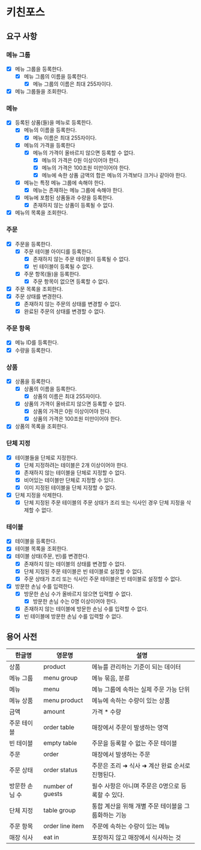 # 키친포스

## 요구 사항

### 메뉴 그룹

- [x] 메뉴 그룹을 등록한다.
    - [x] 메뉴 그룹의 이름을 등록한다.
        - [x] 메뉴 그룹의 이름은 최대 255자이다.
- [x] 메뉴 그룹들을 조회한다.

### 메뉴

- [x] 등록된 상품(들)을 메뉴로 등록한다.
    - [x] 메뉴의 이름을 등록한다.
        - [x] 메뉴 이름은 최대 255자이다.
    - [x] 메뉴의 가격을 등록한다
        - [x] 메뉴의 가격이 올바르지 않으면 등록할 수 없다.
            - [x] 메뉴의 가격은 0원 이상이어야 한다.
            - [x] 메뉴의 가격은 100조원 미만이어야 한다.
            - [x] 메뉴에 속한 상품 금액의 합은 메뉴의 가격보다 크거나 같아야 한다.
    - [x] 메뉴는 특정 메뉴 그룹에 속해야 한다.
        - [x] 메뉴는 존재하는 메뉴 그룹에 속해야 한다.
    - [x] 메뉴에 포함된 상품들과 수량을 등록한다.
        - [x] 존재하지 않는 상품이 등록될 수 없다.
- [x] 메뉴의 목록을 조회한다.

### 주문

- [x] 주문을 등록한다.
    - [x] 주문 테이블 아이디를 등록한다.
        - [x] 존재하지 않는 주문 테이블이 등록될 수 없다.
        - [x] 빈 테이블이 등록될 수 없다.
    - [x] 주문 항목(들)을 등록한다.
        - [x] 주문 항목이 없으면 등록할 수 없다.
- [x] 주문 목록을 조회한다.
- [x] 주문 상태를 변경한다.
    - [x] 존재하지 않는 주문의 상태를 변경할 수 없다.
    - [x] 완료된 주문의 상태를 변경할 수 없다.

### 주문 항목
- [x] 메뉴 ID를 등록한다.
- [x] 수량을 등록한다.

### 상품

- [x] 상품을 등록한다.
    - [x] 상품의 이름을 등록한다.
        - [x] 상품의 이름은 최대 255자이다.
    - [x] 상품의 가격이 올바르지 않으면 등록할 수 없다.
        - [x] 상품의 가격은 0원 이상이어야 한다.
        - [x] 상품의 가격은 100조원 미만이어야 한다.
- [x] 상품의 목록을 조회한다.

### 단체 지정

- [x] 테이블들을 단체로 지정한다.
    - [x] 단체 지정하려는 테이블은 2개 이상이어야 한다.
    - [x] 존재하지 않는 테이블을 단체로 지정할 수 없다.
    - [x] 비어있는 테이블만 단체로 지정할 수 있다.
    - [x] 이미 지정된 테이블을 단체 지정할 수 없다.
- [x] 단체 지정을 삭제한다.
    - [x] 단체 지정된 주문 테이블의 주문 상태가 조리 또는 식사인 경우 단체 지정을 삭제할 수 없다.

### 테이블

- [x] 테이블을 등록한다.
- [x] 테이블 목록을 조회한다.
- [x] 테이블 상태(주문, 빈)를 변경한다.
    - [x] 존재하지 않는 테이블의 상태를 변경할 수 없다.
    - [x] 단체 지정된 주문 테이블은 빈 테이블로 설정할 수 없다.
    - [x] 주문 상태가 조리 또는 식사인 주문 테이블은 빈 테이블로 설정할 수 없다.
- [x] 방문한 손님 수를 입력한다.
    - [x] 방문한 손님 수가 올바르지 않으면 입력할 수 없다.
        - [x] 방문한 손님 수는 0명 이상이어야 한다.
    - [x] 존재하지 않는 테이블에 방문한 손님 수를 입력할 수 없다.
    - [x] 빈 테이블에 방문한 손님 수를 입력할 수 없다.

## 용어 사전

| 한글명 | 영문명 | 설명 |
| --- | --- | --- |
| 상품 | product | 메뉴를 관리하는 기준이 되는 데이터 |
| 메뉴 그룹 | menu group | 메뉴 묶음, 분류 |
| 메뉴 | menu | 메뉴 그룹에 속하는 실제 주문 가능 단위 |
| 메뉴 상품 | menu product | 메뉴에 속하는 수량이 있는 상품 |
| 금액 | amount | 가격 * 수량 |
| 주문 테이블 | order table | 매장에서 주문이 발생하는 영역 |
| 빈 테이블 | empty table | 주문을 등록할 수 없는 주문 테이블 |
| 주문 | order | 매장에서 발생하는 주문 |
| 주문 상태 | order status | 주문은 조리 ➜ 식사 ➜ 계산 완료 순서로 진행된다. |
| 방문한 손님 수 | number of guests | 필수 사항은 아니며 주문은 0명으로 등록할 수 있다. |
| 단체 지정 | table group | 통합 계산을 위해 개별 주문 테이블을 그룹화하는 기능 |
| 주문 항목 | order line item | 주문에 속하는 수량이 있는 메뉴 |
| 매장 식사 | eat in | 포장하지 않고 매장에서 식사하는 것 |
